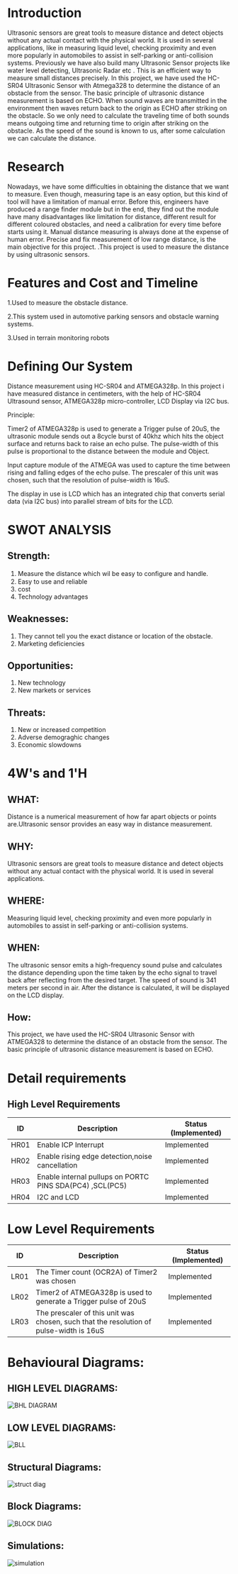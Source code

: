# Introduction
Ultrasonic sensors are great tools to measure distance and detect objects without any actual contact with the physical world. It is used in several applications, like in measuring liquid level, checking proximity and even more popularly in automobiles to assist in self-parking or anti-collision systems. Previously we have also build many Ultrasonic Sensor projects like water level detecting, Ultrasonic Radar etc . This is an efficient way to measure small distances precisely. In this project, we have used the HC-SR04 Ultrasonic Sensor with Atmega328 to determine the distance of an obstacle from the sensor. The basic principle of ultrasonic distance measurement is based on ECHO. When sound waves are transmitted in the environment then waves return back to the origin as ECHO after striking on the obstacle. So we only need to calculate the traveling time of both sounds means outgoing time and returning time to origin after striking on the obstacle. As the speed of the sound is known to us, after some calculation we can calculate the distance.
# Research
Nowadays, we have some difficulties in obtaining the distance that we want to measure. Even though, measuring tape is an easy option, but this kind of tool will have a limitation of manual error. Before this, engineers have produced a range finder module but in the end, they find out the module have many disadvantages like limitation for distance, different result for different coloured obstacles, and need a calibration for every time before starts using it. Manual distance measuring is always done at the expense of human error. Precise and fix measurement of low range distance, is the main objective for this project. .This project is used to measure the distance by using ultrasonic sensors.
# Features and Cost and Timeline
1.Used to measure the obstacle distance.

2.This system used in automotive parking sensors and obstacle warning systems.

3.Used in terrain monitoring robots
# Defining Our System
Distance measurement using HC-SR04 and ATMEGA328p. In this project i have measured distance in centimeters, with the help of HC-SR04 Ultrasound sensor, ATMEGA328p micro-controller, LCD Display via I2C bus.

Principle:

Timer2 of ATMEGA328p is used to generate a Trigger pulse of 20uS, the ultrasonic module sends out a 8cycle burst of 40khz which hits the object surface and returns back to raise an echo pulse. The pulse-width of this pulse is proportional to the distance between the module and Object.

Input capture module of the ATMEGA was used to capture the time between rising and falling edges of the echo pulse. The prescaler of this unit was chosen, such that the resolution of pulse-width is 16uS.

The display in use is LCD which has an integrated chip that converts serial data (via I2C bus) into parallel stream of bits for the LCD.
# SWOT ANALYSIS
## Strength:
1. Measure the distance which wil be easy to conﬁgure and handle.
2. Easy to use and reliable
3. cost
4. Technology advantages
## Weaknesses:
1. They cannot tell you the exact distance or location of the obstacle.
2. Marketing deficiencies
## Opportunities:
1. New technology
3. New markets or services
## Threats:
1. New or increased competition
2. Adverse demograghic changes
3. Economic slowdowns
# 4W's and 1'H
## WHAT:

Distance is a numerical measurement of how far apart objects or points are.Ultrasonic sensor provides an easy way in distance measurement.

## WHY:

Ultrasonic sensors are great tools to measure distance and detect objects without any actual contact with the physical world. It is used in several applications.

## WHERE:

Measuring liquid level, checking proximity and even more popularly in automobiles to assist in self-parking or anti-collision systems.

## WHEN:
The ultrasonic sensor emits a high-frequency sound pulse and calculates the distance depending upon the time taken by the echo signal to travel back after reflecting from the desired target. The speed of sound is 341 meters per second in air. After the distance is calculated, it will be displayed on the LCD display.

## How:

This project, we have used the HC-SR04 Ultrasonic Sensor with ATMEGA328 to determine the distance of an obstacle from the sensor. The basic principle of ultrasonic distance measurement is based on ECHO.
# Detail requirements
## High Level Requirements
|ID	| Description	| Status (Implemented)|
|---|-------------|---------------------|
|HR01	|Enable ICP Interrupt|	Implemented|
|HR02	|Enable rising edge detection,noise cancellation|	Implemented|
|HR03	|Enable internal pullups on PORTC PINS SDA(PC4) ,SCL(PC5)|	Implemented|
|HR04|I2C and LCD	|Implemented|
# Low Level Requirements
|ID	| Description	| Status (Implemented)|
|---|-------------|---------------------|
|LR01	|The Timer count (OCR2A) of Timer2 was chosen	|Implemented|
|LR02	|Timer2 of ATMEGA328p is used to generate a Trigger pulse of 20uS|	Implemented|
|LR03	|The prescaler of this unit was chosen, such that the resolution of pulse-width is 16uS|	Implemented|
# Behavioural Diagrams:
## HIGH LEVEL DIAGRAMS:
![BHL DIAGRAM](https://user-images.githubusercontent.com/101496213/164720877-8c3e491a-7d36-4f52-9943-987bf6b055c7.jpeg)
## LOW LEVEL DIAGRAMS:
![BLL](https://user-images.githubusercontent.com/101496213/164720942-e9fd8b96-9331-4197-9aeb-8bcffcdcd76f.jpeg)
## Structural Diagrams:
![struct diag](https://user-images.githubusercontent.com/101496213/164721077-676d3f57-2d2e-409f-b9ee-f5213a98a6df.png)
## Block Diagrams:
![BLOCK DIAG](https://user-images.githubusercontent.com/101496213/164721100-943df6dd-b102-4f42-bcdf-c13192dcd15b.jpeg)
## Simulations:
![simulation](https://user-images.githubusercontent.com/101496213/164721162-3145dc9d-6817-4bd8-baac-1d75e31a0574.JPG)



